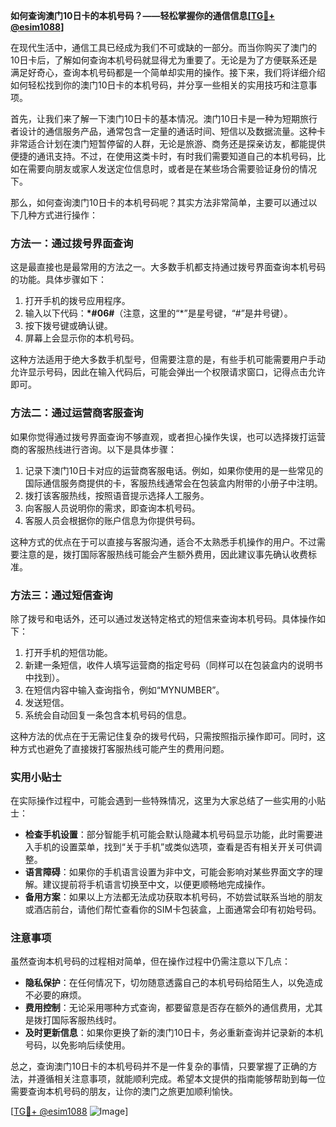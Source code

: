 **如何查询澳门10日卡的本机号码？——轻松掌握你的通信信息[[TG💪+ @esim1088](https://t.me/s/esim1088)]**

在现代生活中，通信工具已经成为我们不可或缺的一部分。而当你购买了澳门的10日卡后，了解如何查询本机号码就显得尤为重要了。无论是为了方便联系还是满足好奇心，查询本机号码都是一个简单却实用的操作。接下来，我们将详细介绍如何轻松找到你的澳门10日卡的本机号码，并分享一些相关的实用技巧和注意事项。

首先，让我们来了解一下澳门10日卡的基本情况。澳门10日卡是一种为短期旅行者设计的通信服务产品，通常包含一定量的通话时间、短信以及数据流量。这种卡非常适合计划在澳门短暂停留的人群，无论是旅游、商务还是探亲访友，都能提供便捷的通讯支持。不过，在使用这类卡时，有时我们需要知道自己的本机号码，比如在需要向朋友或家人发送定位信息时，或者是在某些场合需要验证身份的情况下。

那么，如何查询澳门10日卡的本机号码呢？其实方法非常简单，主要可以通过以下几种方式进行操作：

### 方法一：通过拨号界面查询

这是最直接也是最常用的方法之一。大多数手机都支持通过拨号界面查询本机号码的功能。具体步骤如下：

1. 打开手机的拨号应用程序。
2. 输入以下代码：**\*#06#**（注意，这里的“\*”是星号键，“#”是井号键）。
3. 按下拨号键或确认键。
4. 屏幕上会显示你的本机号码。

这种方法适用于绝大多数手机型号，但需要注意的是，有些手机可能需要用户手动允许显示号码，因此在输入代码后，可能会弹出一个权限请求窗口，记得点击允许即可。

### 方法二：通过运营商客服查询

如果你觉得通过拨号界面查询不够直观，或者担心操作失误，也可以选择拨打运营商的客服热线进行咨询。以下是具体步骤：

1. 记录下澳门10日卡对应的运营商客服电话。例如，如果你使用的是一些常见的国际通信服务商提供的卡，客服热线通常会在包装盒内附带的小册子中注明。
2. 拨打该客服热线，按照语音提示选择人工服务。
3. 向客服人员说明你的需求，即查询本机号码。
4. 客服人员会根据你的账户信息为你提供号码。

这种方式的优点在于可以直接与客服沟通，适合不太熟悉手机操作的用户。不过需要注意的是，拨打国际客服热线可能会产生额外费用，因此建议事先确认收费标准。

### 方法三：通过短信查询

除了拨号和电话外，还可以通过发送特定格式的短信来查询本机号码。具体操作如下：

1. 打开手机的短信功能。
2. 新建一条短信，收件人填写运营商的指定号码（同样可以在包装盒内的说明书中找到）。
3. 在短信内容中输入查询指令，例如“MYNUMBER”。
4. 发送短信。
5. 系统会自动回复一条包含本机号码的信息。

这种方法的优点在于无需记住复杂的拨号代码，只需按照指示操作即可。同时，这种方式也避免了直接拨打客服热线可能产生的费用问题。

### 实用小贴士

在实际操作过程中，可能会遇到一些特殊情况，这里为大家总结了一些实用的小贴士：

- **检查手机设置**：部分智能手机可能会默认隐藏本机号码显示功能，此时需要进入手机的设置菜单，找到“关于手机”或类似选项，查看是否有相关开关可供调整。
- **语言障碍**：如果你的手机语言设置为非中文，可能会影响对某些界面文字的理解。建议提前将手机语言切换至中文，以便更顺畅地完成操作。
- **备用方案**：如果以上方法都无法成功获取本机号码，不妨尝试联系当地的朋友或酒店前台，请他们帮忙查看你的SIM卡包装盒，上面通常会印有初始号码。

### 注意事项

虽然查询本机号码的过程相对简单，但在操作过程中仍需注意以下几点：

- **隐私保护**：在任何情况下，切勿随意透露自己的本机号码给陌生人，以免造成不必要的麻烦。
- **费用控制**：无论采用哪种方式查询，都要留意是否存在额外的通信费用，尤其是拨打国际客服热线时。
- **及时更新信息**：如果你更换了新的澳门10日卡，务必重新查询并记录新的本机号码，以免影响后续使用。

总之，查询澳门10日卡的本机号码并不是一件复杂的事情，只要掌握了正确的方法，并遵循相关注意事项，就能顺利完成。希望本文提供的指南能够帮助到每一位需要查询本机号码的朋友，让你的澳门之旅更加顺利愉快。

[[TG💪+ @esim1088](https://t.me/s/esim1088) ![Image](https://i.postimg.cc/4NQfJmqS/Snipaste-2025-05-13-00-14-12.png)]